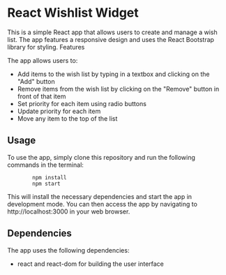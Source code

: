 # React Wishlist Widget

This is a simple React app that allows users to create and manage a wish list. The app features a responsive design and uses the React Bootstrap library for styling.
Features

The app allows users to:

* Add items to the wish list by typing in a textbox and clicking on the "Add" button
* Remove items from the wish list by clicking on the "Remove" button in front of that item
* Set priority for each item using radio buttons
* Update priority for each item
* Move any item to the top of the list

## Usage

To use the app, simply clone this repository and run the following commands in the terminal:

            npm install
            npm start

This will install the necessary dependencies and start the app in development mode. You can then access the app by navigating to http://localhost:3000 in your web browser.

## Dependencies

The app uses the following dependencies:

* react and react-dom for building the user interface
